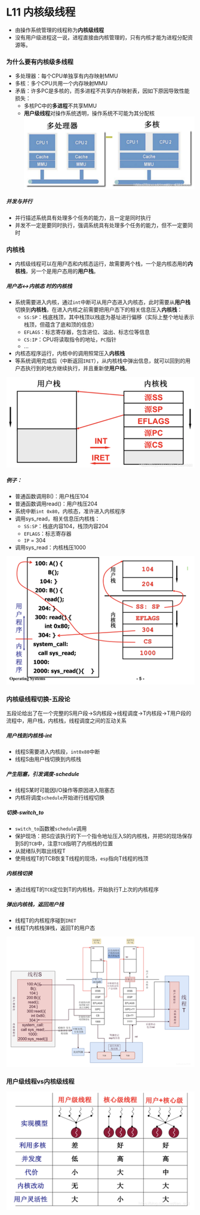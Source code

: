 # L11 内核级线程

- 由操作系统管理的线程称为**内核级线程**
- 没有用户级进程这一说，进程直接由内核管理的，只有内核才能为进程分配资源等。

### 为什么要有内核级多线程
- 多处理器：每个CPU单独享有内存映射MMU
- 多核：多个CPU共用一个内存映射MMU
- 矛盾：许多PC是多核的，而多进程不共享内存映射表，因如下原因导致性能损失：
  - 多核PC中的**多进程**不共享MMU
  - **用户级线程**对操作系统透明，操作系统不可能为其分配核
![](pic/P8-1.png)
##### 并发与并行
- 并行描述系统具有处理多个任务的能力，且一定是同时执行
- 并发不一定是要同时执行，强调系统具有处理多个任务的能力，但不一定要同时

### 内核栈
- 内核级线程可以在用户态和内核态运行，故需要两个栈，一个是内核态用的**内核栈**，另一个是用户态用的**用户栈**。
##### 用户态<->内核态 时的内核栈
- 系统需要进入内核，通过`int`中断可从用户态进入内核态，此时需要从**用户栈**切换到**内核栈**，在进入内核之前需要把用户态下的相关信息压入**内核栈**：
  - `SS:SP`：栈底栈顶，其中栈顶以栈底为基址进行偏移（实际上整个地址表示栈顶，但蕴含了底和顶的信息）
  - `EFLAGS`：标志寄存器，包含进位、溢出、标志位等信息
  - `CS:IP`：CPU将读取指令的地址，`PC`指针
  - ...
- 内核态程序运行，内核中的调用照常压入**内核栈**
- 等系统调用完成后（中断返回`IRET`），从内核栈中弹出信息，就可以回到的用户态执行到的地方继续执行，并且重新使**用户栈**。

![](pic/P8-2.png)

##### 例子：
- 普通函数调用B()：用户栈压104
- 普通函数调用read()：用户栈压204
- 系统中断`int 0x80`，内核态，准许进入内核程序
- 调用sys_read，相关信息压内核栈：
  - `SS:SP`：栈底内容104，栈顶内容204
  - `EFLAGS`：标志寄存器
  - `IP` = 304
- 调用sys_read：内核栈压1000

![](pic/P8-3.png)

### 内核级线程切换-五段论
五段论给出了在一个完整的S用户段->S内核段->线程调度->T内核段->T用户段的流程中，用户栈，内核栈，线程调度之间的互动关系
##### 用户栈到内核栈-int
- 线程S需要进入内核段，`int0x80`中断
- 线程S由用户栈切换到内核栈
##### 产生阻塞，引发调度-schedule
- 线程S某时可能因I/O操作等原因进入阻塞态
- 内核将调度`schedule`开始进行线程切换
##### 切换-switch_to
- `switch_to`函数被`schedule`调用
- 保护现场：把S应该执行的下一个指令地址压入S的内核栈，并把S的现场保存到S的`TCB`中，注意`TCB`指明了内核栈的位置
- 从就绪队列取出线程T
- 使用线程T的TCB恢复T线程的现场，`esp`指向T线程的栈顶
##### 内核栈切换
- 通过线程T的`TCB`定位到T的内核栈，开始执行T上次的内核程序
##### 弹出内核栈，返回用户栈
- 线程T的内核程序碰到`IRET`
- 线程T内核栈弹栈，返回T的用户态

![](pic/P8-4.png)

### 用户级线程vs内核级线程

![](pic/P8-5.png)